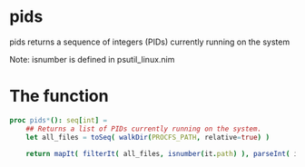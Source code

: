 # pids

pids returns a sequence of integers (PIDs) currently running on the system

Note: isnumber is defined in psutil_linux.nim

# The function
```nim
proc pids*(): seq[int] =
    ## Returns a list of PIDs currently running on the system.
    let all_files = toSeq( walkDir(PROCFS_PATH, relative=true) )

    return mapIt( filterIt( all_files, isnumber(it.path) ), parseInt( it.path ) )

```
